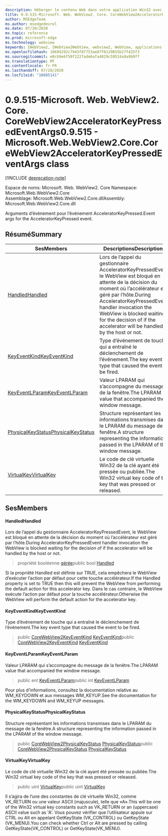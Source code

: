 ```yaml
---
description: Héberger le contenu Web dans votre application Win32 avec le contrôle Microsoft Edge WebView2
title: 0.9.515-Microsoft. Web. WebView2. Core. CoreWebView2AcceleratorKeyPressedEventArgs
author: MSEdgeTeam
ms.author: msedgedevrel
ms.date: 07/20/2020
ms.topic: reference
ms.prod: microsoft-edge
ms.technology: webview
keywords: IWebView2, IWebView2WebView, webview2, WebView, applications Win32, Win32, Edge, ICoreWebView2, ICoreWebView2Controller, contrôle de navigateur, html Edge
ms.openlocfilehash: 10694292c7943f87753ae87f6129655b27f425f3
ms.sourcegitcommit: e0cb9e6f59f222fade6afa4829c59524a9a9b9ff
ms.translationtype: MT
ms.contentlocale: fr-FR
ms.lasthandoff: 07/20/2020
ms.locfileid: "10885141"
---
```

# <span data-ttu-id="3c1bd-104">0.9.515-Microsoft. Web. WebView2. Core. CoreWebView2AcceleratorKeyPressedEventArgs</span><span class="sxs-lookup"><span data-stu-id="3c1bd-104">0.9.515 - Microsoft.Web.WebView2.Core.CoreWebView2AcceleratorKeyPressedEventArgs class</span></span> 

[!INCLUDE [deprecation-note](../../includes/deprecation-note.md)]

<span data-ttu-id="3c1bd-105">Espace de noms: Microsoft. Web. WebView2. Core </span><span class="sxs-lookup"><span data-stu-id="3c1bd-105">Namespace: Microsoft.Web.WebView2.Core</span></span>\
<span data-ttu-id="3c1bd-106">Assemblage: Microsoft.Web.WebView2.Core.dll</span><span class="sxs-lookup"><span data-stu-id="3c1bd-106">Assembly: Microsoft.Web.WebView2.Core.dll</span></span>

<span data-ttu-id="3c1bd-107">Arguments d’événement pour l’événement AcceleratorKeyPressed.</span><span class="sxs-lookup"><span data-stu-id="3c1bd-107">Event args for the AcceleratorKeyPressed event.</span></span>

## <span data-ttu-id="3c1bd-108">Résumé</span><span class="sxs-lookup"><span data-stu-id="3c1bd-108">Summary</span></span>

 <span data-ttu-id="3c1bd-109">Ses</span><span class="sxs-lookup"><span data-stu-id="3c1bd-109">Members</span></span>                        | <span data-ttu-id="3c1bd-110">Descriptions</span><span class="sxs-lookup"><span data-stu-id="3c1bd-110">Descriptions</span></span>
--------------------------------|---------------------------------------------
[<span data-ttu-id="3c1bd-111">Handled</span><span class="sxs-lookup"><span data-stu-id="3c1bd-111">Handled</span></span>](#handled) | <span data-ttu-id="3c1bd-112">Lors de l’appel du gestionnaire AcceleratorKeyPressedEvent, le WebView est bloqué en attente de la décision du moment où l’accélérateur est géré par l’hôte.</span><span class="sxs-lookup"><span data-stu-id="3c1bd-112">During AcceleratorKeyPressedEvent handler invocation the WebView is blocked waiting for the decision of if the accelerator will be handled by the host or not.</span></span>
[<span data-ttu-id="3c1bd-113">KeyEventKind</span><span class="sxs-lookup"><span data-stu-id="3c1bd-113">KeyEventKind</span></span>](#keyeventkind) | <span data-ttu-id="3c1bd-114">Type d’événement de touche qui a entraîné le déclenchement de l’événement.</span><span class="sxs-lookup"><span data-stu-id="3c1bd-114">The key event type that caused the event to be fired.</span></span>
[<span data-ttu-id="3c1bd-115">KeyEventLParam</span><span class="sxs-lookup"><span data-stu-id="3c1bd-115">KeyEventLParam</span></span>](#keyeventlparam) | <span data-ttu-id="3c1bd-116">Valeur LPARAM qui s’accompagne du message de la fenêtre.</span><span class="sxs-lookup"><span data-stu-id="3c1bd-116">The LPARAM value that accompanied the window message.</span></span>
[<span data-ttu-id="3c1bd-117">PhysicalKeyStatus</span><span class="sxs-lookup"><span data-stu-id="3c1bd-117">PhysicalKeyStatus</span></span>](#physicalkeystatus) | <span data-ttu-id="3c1bd-118">Structure représentant les informations transmises dans le LPARAM du message de la fenêtre.</span><span class="sxs-lookup"><span data-stu-id="3c1bd-118">A structure representing the information passed in the LPARAM of the window message.</span></span>
[<span data-ttu-id="3c1bd-119">VirtualKey</span><span class="sxs-lookup"><span data-stu-id="3c1bd-119">VirtualKey</span></span>](#virtualkey) | <span data-ttu-id="3c1bd-120">Le code de clé virtuelle Win32 de la clé ayant été pressée ou publiée.</span><span class="sxs-lookup"><span data-stu-id="3c1bd-120">The Win32 virtual key code of the key that was pressed or released.</span></span>

## <span data-ttu-id="3c1bd-121">Ses</span><span class="sxs-lookup"><span data-stu-id="3c1bd-121">Members</span></span>

#### <span data-ttu-id="3c1bd-122">Handled</span><span class="sxs-lookup"><span data-stu-id="3c1bd-122">Handled</span></span> 

<span data-ttu-id="3c1bd-123">Lors de l’appel du gestionnaire AcceleratorKeyPressedEvent, le WebView est bloqué en attente de la décision du moment où l’accélérateur est géré par l’hôte.</span><span class="sxs-lookup"><span data-stu-id="3c1bd-123">During AcceleratorKeyPressedEvent handler invocation the WebView is blocked waiting for the decision of if the accelerator will be handled by the host or not.</span></span>

> <span data-ttu-id="3c1bd-124">propriété booléenne [gérée](#handled)</span><span class="sxs-lookup"><span data-stu-id="3c1bd-124">public bool [Handled](#handled)</span></span>

<span data-ttu-id="3c1bd-125">Si la propriété Handled est définie sur TRUE, cela empêchera le WebView d’exécuter l’action par défaut pour cette touche accélérateur.</span><span class="sxs-lookup"><span data-stu-id="3c1bd-125">If the Handled property is set to TRUE then this will prevent the WebView from performing the default action for this accelerator key.</span></span> <span data-ttu-id="3c1bd-126">Dans le cas contraire, le WebView exécute l’action par défaut pour la touche accélérateur.</span><span class="sxs-lookup"><span data-stu-id="3c1bd-126">Otherwise the WebView will perform the default action for the accelerator key.</span></span>

#### <span data-ttu-id="3c1bd-127">KeyEventKind</span><span class="sxs-lookup"><span data-stu-id="3c1bd-127">KeyEventKind</span></span> 

<span data-ttu-id="3c1bd-128">Type d’événement de touche qui a entraîné le déclenchement de l’événement.</span><span class="sxs-lookup"><span data-stu-id="3c1bd-128">The key event type that caused the event to be fired.</span></span>

> <span data-ttu-id="3c1bd-129">public [CoreWebView2KeyEventKind](./namespace-microsoft-web-webview2-core.md) [KeyEventKind](#keyeventkind)</span><span class="sxs-lookup"><span data-stu-id="3c1bd-129">public [CoreWebView2KeyEventKind](./namespace-microsoft-web-webview2-core.md) [KeyEventKind](#keyeventkind)</span></span>

#### <span data-ttu-id="3c1bd-130">KeyEventLParam</span><span class="sxs-lookup"><span data-stu-id="3c1bd-130">KeyEventLParam</span></span> 

<span data-ttu-id="3c1bd-131">Valeur LPARAM qui s’accompagne du message de la fenêtre.</span><span class="sxs-lookup"><span data-stu-id="3c1bd-131">The LPARAM value that accompanied the window message.</span></span>

> <span data-ttu-id="3c1bd-132">public ent [KeyEventLParam](#keyeventlparam)</span><span class="sxs-lookup"><span data-stu-id="3c1bd-132">public int [KeyEventLParam](#keyeventlparam)</span></span>

<span data-ttu-id="3c1bd-133">Pour plus d’informations, consultez la documentation relative au WM_KEYDOWN et aux messages WM_KEYUP.</span><span class="sxs-lookup"><span data-stu-id="3c1bd-133">See the documentation for the WM_KEYDOWN and WM_KEYUP messages.</span></span>

#### <span data-ttu-id="3c1bd-134">PhysicalKeyStatus</span><span class="sxs-lookup"><span data-stu-id="3c1bd-134">PhysicalKeyStatus</span></span> 

<span data-ttu-id="3c1bd-135">Structure représentant les informations transmises dans le LPARAM du message de la fenêtre.</span><span class="sxs-lookup"><span data-stu-id="3c1bd-135">A structure representing the information passed in the LPARAM of the window message.</span></span>

> <span data-ttu-id="3c1bd-136">public [CoreWebView2PhysicalKeyStatus](microsoft-web-webview2-core-corewebview2physicalkeystatus.md) [PhysicalKeyStatus](#physicalkeystatus)</span><span class="sxs-lookup"><span data-stu-id="3c1bd-136">public [CoreWebView2PhysicalKeyStatus](microsoft-web-webview2-core-corewebview2physicalkeystatus.md) [PhysicalKeyStatus](#physicalkeystatus)</span></span>

#### <span data-ttu-id="3c1bd-137">VirtualKey</span><span class="sxs-lookup"><span data-stu-id="3c1bd-137">VirtualKey</span></span> 

<span data-ttu-id="3c1bd-138">Le code de clé virtuelle Win32 de la clé ayant été pressée ou publiée.</span><span class="sxs-lookup"><span data-stu-id="3c1bd-138">The Win32 virtual key code of the key that was pressed or released.</span></span>

> <span data-ttu-id="3c1bd-139">public uint [VirtualKey](#virtualkey)</span><span class="sxs-lookup"><span data-stu-id="3c1bd-139">public uint [VirtualKey](#virtualkey)</span></span>

<span data-ttu-id="3c1bd-140">Il s’agira de l’une des constantes de clé virtuelle Win32, comme VK_RETURN ou une valeur ASCII (majuscule), telle que «A».</span><span class="sxs-lookup"><span data-stu-id="3c1bd-140">This will be one of the Win32 virtual key constants such as VK_RETURN or an (uppercase) ASCII value such as 'A'.</span></span> <span data-ttu-id="3c1bd-141">Vous pouvez vérifier que l’utilisateur appuie sur CTRL ou Alt en appelant GetKeyState (VK_CONTROL) ou GetKeyState (VK_MENU).</span><span class="sxs-lookup"><span data-stu-id="3c1bd-141">You can check whether Ctrl or Alt are pressed by calling GetKeyState(VK_CONTROL) or GetKeyState(VK_MENU).</span></span>

